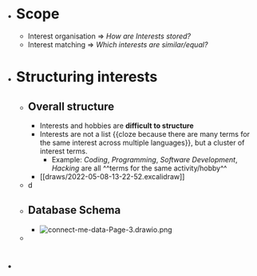 - # Scope
	- Interest organisation => _How are Interests stored?_
	- Interest matching => _Which interests are similar/equal?_
- # Structuring interests
	- ## Overall structure
		- Interests and hobbies are **difficult to structure**
		- Interests are not a list {{cloze because there are many terms for the same interest across multiple languages}}, but a cluster of interest terms.
			- Example: _Coding_, _Programming_, _Software Development_, _Hacking_ are all ^^terms for the same activity/hobby^^
		- [[draws/2022-05-08-13-22-52.excalidraw]]
	- d
	- ## Database Schema
		- ![connect-me-data-Page-3.drawio.png](../assets/connect-me-data-Page-3.drawio_1652009962996_0.png)
	-
- #
